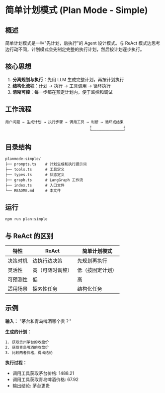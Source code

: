 # 简单计划模式 (Plan Mode - Simple)

## 概述

简单计划模式是一种"先计划，后执行"的 Agent 设计模式。与 ReAct 模式边思考边行动不同，计划模式会先制定完整的执行计划，然后按计划逐步执行。

## 核心思想

1. **分离规划与执行**：先用 LLM 生成完整计划，再按计划执行
2. **结构化流程**：计划 → 执行 → 工具调用 → 循环执行
3. **清晰可控**：每一步都在预定计划内，便于监控和调试

## 工作流程

```
用户问题 → 生成计划 → 执行步骤 → 调用工具 → 判断 → 循环或结束
                                      ↑              ↓
                                      └──────────────┘
```

## 目录结构

```
planmode-simple/
├── prompts.ts    # 计划生成和执行提示词
├── tools.ts      # 工具定义
├── types.ts      # 状态定义
├── graph.ts      # LangGraph 工作流
├── index.ts      # 入口文件
└── README.md     # 本文件
```

## 运行

```bash
npm run plan:simple
```

## 与 ReAct 的区别

| 特性 | ReAct | 简单计划模式 |
|-----|-------|-------------|
| 决策时机 | 边执行边决策 | 先规划再执行 |
| 灵活性 | 高（可随时调整） | 低（按固定计划） |
| 可预测性 | 低 | 高 |
| 适用场景 | 探索性任务 | 结构化任务 |

## 示例

**输入：** "茅台和青岛啤酒哪个贵？"

**生成的计划：**
```
1. 获取贵州茅台的收盘价
2. 获取青岛啤酒的收盘价
3. 比较两者价格，得出结论
```

**执行过程：**
- 调用工具获取茅台价格: 1488.21
- 调用工具获取青岛啤酒价格: 67.92
- 输出结论: 茅台更贵

